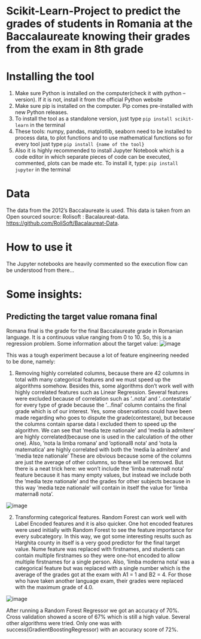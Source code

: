 # Scikit-Learn-Project to predict the grades of students in Romania at the Baccalaureate knowing their grades from the exam in 8th grade

# Installing the tool

1. Make sure Python is installed on the computer(check it with python –version). If it is
not, install it from the official Python website
2. Make sure pip is installed on the computer. Pip comes pre-installed with new Python
releases.
3. To install the tool as a standalone version, just type `pip install scikit-learn` in the
terminal
4. These tools: numpy, pandas, matplotlib, seaborn need to be installed to process
data, to plot functions and to use mathematical functions so for every tool just type
`pip install {name of the tool}`
5. Also it is highly recommended to install Jupyter Notebook which is a code editor in
which separate pieces of code can be executed, commented, plots can be made etc. To
install it, type: `pip install jupyter` in the terminal

# Data
The data from the 2012’s Baccalaureate is used. This data is taken from an Open sourced
source: Rolisoft : Bacalaureat-data. https://github.com/RoliSoft/Bacalaureat-Data.

# How to use it

The Jupyter notebooks are heavily commented so the execution flow can be understood from there...

# Some insights:

##  Predicting the target value romana final

Romana final is the grade for the final Baccalaureate grade in Romanian language. It is a
continuous value ranging from 0 to 10. So, this is a regression problem. Some information
about the target value:
![image](https://user-images.githubusercontent.com/37183688/63228963-9f9bf780-c203-11e9-97d9-7e5aadd2ddd8.png)

This was a tough experiment because a lot of feature engineering needed to be done, namely:
1. Removing highly correlated columns, because there are 42 columns in total with many
categorical features and we must speed up the algorithms somehow. Besides this, some
algorithms don’t work well with highly correlated features such as Linear Regression.
Several features were excluded because of correlation such as ’..nota’ and ’..contestatie’
for every type of grade because the ’...final’ column contains the final grade which is of
our interest. Yes, some observations could have been made regarding who goes to dispute
the grade(contestare), but because the columns contain sparse data I excluded them to
speed up the algorithm. We can see that ’media teze nationale’ and ’media la admitere’
are highly correlated(because one is used in the calculation of the other one). Also, ’nota
la limba romana’ and ’optional8 nota’ and ’nota la matematica’ are highly correlated
with both the ’media la admitere’ and ’media teze nationale’ These are obvious because
some of the columns are just the average of other columns, so these will be removed. But
there is a neat trick here: we won’t include the ’limba materna8 nota’ feature because it
has many empty values, but instead we include both the ’media teze nationale’ and the 
grades for other subjects because in this way ’media teze nationale’ will contain in itself
the value for ’limba materna8 nota’.  

![image](https://user-images.githubusercontent.com/37183688/63228989-d4a84a00-c203-11e9-91ca-3987d72eaed5.png)  
 
 
 2. Transforming categorical features. Random Forest can work well with Label Encoded
features and it is also quicker. One hot encoded features were used initially with Random
Forest to see the feature importance for every subcategory. In this way, we got some
interesting results such as Harghita county in itself is a very good predictor for the final
target value. Nume feature was replaced with firstnames, and students can contain multiple firstnames so they were one-hot encoded to allow multiple firstnames for a single
person. Also, ’limba moderna nota’ was a categorical feature but was replaced with a
single number which is the average of the grades got at the exam with A1 = 1 and B2
= 4. For those who have taken another language exam, their grades were replaced with
the maximum grade of 4.0.  
  
![image](https://user-images.githubusercontent.com/37183688/63228994-e689ed00-c203-11e9-86e9-4d850aa0f55a.png)  
 
 
 After running a Random Forest Regressor we got an accuracy of 70%. Cross validation
showed a score of 67% which is still a high value. Several other algorithms were tried. Only
one was with success(GradientBoostingRegressor) with an accuracy score of 72%.


 


